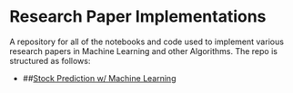 # Research Paper Implementations
A repository for all of the notebooks and code used to implement various research papers in Machine Learning and other Algorithms. The repo is structured as follows:

- ##[Stock Prediction w/ Machine Learning](PlaceHolder)
